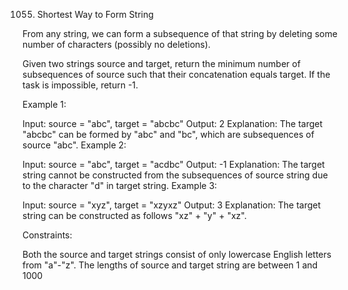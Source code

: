 1055. Shortest Way to Form String

From any string, we can form a subsequence of that string by deleting some number of characters (possibly no deletions).

Given two strings source and target, return the minimum number of subsequences of source such that their concatenation equals target. If the task is impossible, return -1.

 

Example 1:

Input: source = "abc", target = "abcbc"
Output: 2
Explanation: The target "abcbc" can be formed by "abc" and "bc", which are subsequences of source "abc".
Example 2:

Input: source = "abc", target = "acdbc"
Output: -1
Explanation: The target string cannot be constructed from the subsequences of source string due to the character "d" in target string.
Example 3:

Input: source = "xyz", target = "xzyxz"
Output: 3
Explanation: The target string can be constructed as follows "xz" + "y" + "xz".
 

Constraints:

Both the source and target strings consist of only lowercase English letters from "a"-"z".
The lengths of source and target string are between 1 and 1000